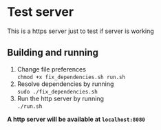 # Test server
This is a https server just to test if server is working

## Building and running
1. Change file preferences \
```chmod +x fix_dependencies.sh run.sh```
2. Resolve dependencies by running \
```sudo ./fix_dependencies.sh```
2. Run the http server by running \
```./run.sh```

__A http server will be available at ```localhost:8080```__
